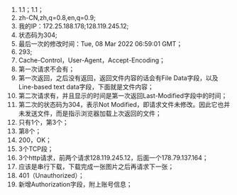 1. 1.1；1.1；
2. zh-CN,zh,q=0.8,en,q=0.9;
3. 我的IP：172.25.188.178;128.119.245.12;
4. 状态码为304;
5. 最后一次的修改时间：Tue, 08 Mar 2022 06:59:01 GMT；
6. 293;
7. Cache-Control，User-Agent，Accept-Encoding；
8. 第一次请求不会有；
9. 第一次返回，之后没有返回，返回文件内容的话会有File Data字段，以及Line-based text data字段，下面就是文件内容；
10. 第二次请求有，并且显示的时间是第一次返回Last-Modified字段中的时间；
11. 第二次的状态码为304，表示Not Modified，即请求文件未修改。因此它也并未发送文件，而是指示浏览器加载上次返回的文件；
12. 只有1个，第3个；
13. 第8个；
14. 200，OK；
15. 3个TCP段；
16. 3个http请求，前两个请求128.119.245.12，后面一个178.79.137.164；
17. 应该是串行下载，下载完成一张图片之后再请求下一张；
18. 401（Unauthorized）；
19. 新增Authorization字段，附上账号信息；
